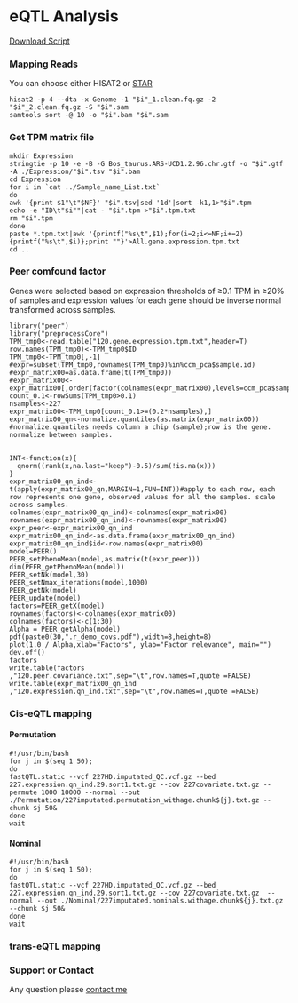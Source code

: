 
# eQTL Analysis

[Download Script](https://github.com/WentaoCai/eQTL-analysis/) 

### Mapping Reads

You can choose either HISAT2 or [STAR](https://github.com/WentaoCai/RNA-seq/wiki)

    hisat2 -p 4 --dta -x Genome -1 "$i"_1.clean.fq.gz -2 "$i"_2.clean.fq.gz -S "$i".sam
    samtools sort -@ 10 -o "$i".bam "$i".sam

### Get TPM matrix file

    mkdir Expression
    stringtie -p 10 -e -B -G Bos_taurus.ARS-UCD1.2.96.chr.gtf -o "$i".gtf -A ./Expression/"$i".tsv "$i".bam
    cd Expression
    for i in `cat ../Sample_name_List.txt`
    do
    awk '{print $1"\t"$NF}' "$i".tsv|sed '1d'|sort -k1,1>"$i".tpm
    echo -e "ID\t"$i""|cat - "$i".tpm >"$i".tpm.txt
    rm "$i".tpm
    done
    paste *.tpm.txt|awk '{printf("%s\t",$1);for(i=2;i<=NF;i+=2){printf("%s\t",$i)};print ""}'>All.gene.expression.tpm.txt
    cd ..


### Peer comfound factor

 Genes were selected based on expression thresholds of ≥0.1 TPM in ≥20% of samples and expression values for each gene should be inverse normal transformed across samples.
 
    library("peer")
    library("preprocessCore")
    TPM_tmp0<-read.table("120.gene.expression.tpm.txt",header=T)
    row.names(TPM_tmp0)<-TPM_tmp0$ID
    TPM_tmp0<-TPM_tmp0[,-1]
    #expr=subset(TPM_tmp0,rownames(TPM_tmp0)%in%ccm_pca$sample.id)
    #expr_matrix00=as.data.frame(t(TPM_tmp0))
    #expr_matrix00<-expr_matrix00[,order(factor(colnames(expr_matrix00),levels=ccm_pca$sample.id))]
    count_0.1<-rowSums(TPM_tmp0>0.1)
    nsamples<-227
    expr_matrix00<-TPM_tmp0[count_0.1>=(0.2*nsamples),]
    expr_matrix00_qn<-normalize.quantiles(as.matrix(expr_matrix00)) #normalize.quantiles needs column a chip (sample);row is the gene. normalize between samples.


    INT<-function(x){
      qnorm((rank(x,na.last="keep")-0.5)/sum(!is.na(x)))
    }
    expr_matrix00_qn_ind<-t(apply(expr_matrix00_qn,MARGIN=1,FUN=INT))#apply to each row, each row represents one gene, observed values for all the samples. scale across samples.
    colnames(expr_matrix00_qn_ind)<-colnames(expr_matrix00)
    rownames(expr_matrix00_qn_ind)<-rownames(expr_matrix00)
    expr_peer<-expr_matrix00_qn_ind
    expr_matrix00_qn_ind<-as.data.frame(expr_matrix00_qn_ind)
    expr_matrix00_qn_ind$id<-row.names(expr_matrix00)
    model=PEER()
    PEER_setPhenoMean(model,as.matrix(t(expr_peer)))
    dim(PEER_getPhenoMean(model))
    PEER_setNk(model,30)
    PEER_setNmax_iterations(model,1000)
    PEER_getNk(model)
    PEER_update(model)
    factors=PEER_getX(model)
    rownames(factors)<-colnames(expr_matrix00)
    colnames(factors)<-c(1:30)
    Alpha = PEER_getAlpha(model)
    pdf(paste0(30,".r_demo_covs.pdf"),width=8,height=8)
    plot(1.0 / Alpha,xlab="Factors", ylab="Factor relevance", main="")
    dev.off()
    factors
    write.table(factors ,"120.peer.covariance.txt",sep="\t",row.names=T,quote =FALSE)
    write.table(expr_matrix00_qn_ind ,"120.expression.qn_ind.txt",sep="\t",row.names=T,quote =FALSE)

 
### Cis-eQTL mapping

#### Permutation    
    #!/usr/bin/bash
    for j in $(seq 1 50);
    do
    fastQTL.static --vcf 227HD.imputated_QC.vcf.gz --bed 227.expression.qn_ind.29.sort1.txt.gz --cov 227covariate.txt.gz --permute 1000 10000 --normal --out ./Permutation/227imputated.permutation_withage.chunk${j}.txt.gz --chunk $j 50&
    done
    wait


#### Nominal    
    #!/usr/bin/bash
    for j in $(seq 1 50);
    do
    fastQTL.static --vcf 227HD.imputated_QC.vcf.gz --bed 227.expression.qn_ind.29.sort1.txt.gz --cov 227covariate.txt.gz  --normal --out ./Nominal/227imputated.nominals.withage.chunk${j}.txt.gz --chunk $j 50&
    done
    wait



### trans-eQTL mapping








### Support or Contact

Any question please [contact me](https://github.com/WentaoCai)
